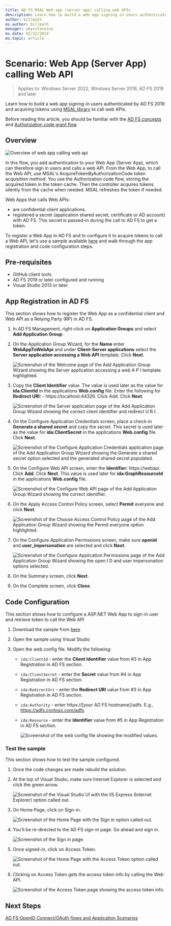 ```yaml
---
title: AD FS MSAL Web app (server app) calling web APIs
description: Learn how to build a web app signing-in users authenticated by AD FS 2019.
author: billmath
ms.author: billmath
manager: amycolannino
ms.date: 02/12/2024
ms.topic: article
---
```



# Scenario: Web App (Server App) calling Web API
>Applies to: Windows Server 2022, Windows Server 2019, AD FS 2019 and later

Learn how to build a web app signing-in users authenticated by AD FS 2019 and acquiring tokens using [MSAL library](/entra/msal/dotnet/) to call web APIs.

Before reading this article, you should be familiar with the [AD FS concepts](../ad-fs-openid-connect-oauth-concepts.md) and [Authorization code grant flow](../../overview/ad-fs-openid-connect-oauth-flows-scenarios.md#authorization-code-grant-flow)

## Overview

![Overview of web app calling web api](media/adfs-msal-web-app-web-api/webapp1.png)

In this flow, you add authentication to your Web App (Server App), which can therefore sign in users and calls a web API. From the Web App, to call the Web API, use MSAL's AcquireTokenByAuthorizationCode token acquisition method. You use the Authorization code flow, storing the acquired token in the token cache. Then the controller acquires tokens silently from the cache when needed. MSAL refreshes the token if needed.

Web Apps that calls Web APIs:


- are confidential client applications.
- registered a secret (application shared secret, certificate or AD account) with AD FS. This secret is passed-in during the call to AD FS to get a token.

To register a Web App in AD FS and to configure it to acquire tokens to call a Web API, let's use a sample available [here](/entra/msal/dotnet/) and walk through the app registration and code configuration steps.


## Pre-requisites

- GitHub client tools
- AD FS 2019 or later configured and running
- Visual Studio 2013 or later

## App Registration in AD FS
This section shows how to register the Web App as a confidential client and Web API as a Relying Party (RP) in AD FS.

  1. In AD FS Management, right-click on **Application Groups** and select **Add Application Group**.
  2. On the Application Group Wizard, for the **Name** enter **WebAppToWebApi** and under **Client-Server applications** select the **Server application accessing a Web API** template. Click **Next**.

      ![Screenshot of the Welcome page of the Add Application Group Wizard showing the Server application accessing a web A P I template highlighted.](media/adfs-msal-web-app-web-api/webapp2.png)

  3. Copy the **Client Identifier** value. The value is used later as the value for **ida:ClientId** in the applications **Web.config** file. Enter the following for **Redirect URI:** - https://localhost:44326. Click Add. Click **Next**.

      ![Screenshot of the Server application page of the Add Application Group Wizard showing the correct client identifier and redirect U R I.](media/adfs-msal-web-app-web-api/webapp3.png)

  4. On the Configure Application Credentials screen, place a check-in **Generate a shared secret** and copy the secret. This secret is used later as the value for **ida:ClientSecret** in the applications **Web.config** file. Click **Next**.

      ![Screenshot of the Configure Application Credentials application page of the Add Application Group Wizard showing the Generate a shared secret option selected and the generated shared secret populated.](media/adfs-msal-web-app-web-api/webapp4.png)

  5. On the Configure Web API screen, enter the **Identifier:** https://webapi. Click **Add**. Click **Next**. This value is used later for **ida:GraphResourceId** in the applications **Web.config** file.

      ![Screenshot of the Configure Web API page of the Add Application Group Wizard showing the correct identifier.](media/adfs-msal-web-app-web-api/webapp5.png)

  6. On the Apply Access Control Policy screen, select **Permit** everyone and click **Next**.

      ![Screenshot of the Choose Access Control Policy page of the Add Application Group Wizard showing the Permit everyone option highlighted.](media/adfs-msal-web-app-web-api/webapp6.png)

  7. On the Configure Application Permissions screen, make sure **openid** and **user_impersonation** are selected and click **Next**.

      ![Screenshot of the Configure Application Permissions page of the Add Application Group Wizard showing the open I D and user impersonation options selected.](media/adfs-msal-web-app-web-api/webapp7.png)

  8. On the Summary screen, click **Next**.

  9. On the Complete screen, click **Close**.



## Code Configuration

This section shows how to configure a ASP.NET Web App to sign-in user and retrieve token to call the Web API

  1. Download the sample from [here](https://github.com/microsoft/adfs-sample-msal-dotnet-webapp-to-webapi)

  2. Open the sample using Visual Studio

  3. Open the web.config file. Modify the following:
       - `ida:ClientId` - enter the **Client Identifier** value from #3 in App Registration in AD FS section.
       - `ida:ClientSecret` - enter the **Secret** value from #4 in App Registration in AD FS section.
       - `ida:RedirectUri` - enter the **Redirect URI** value from #3 in App Registration in AD FS section.
       - `ida:Authority` - enter https://[your AD FS hostname]/adfs. E.g., https://adfs.contoso.com/adfs
       - `ida:Resource` - enter the **Identifier** value from #5 in App Registration in AD FS section.

          ![Screenshot of the web config file showing the modified values.](media/adfs-msal-web-app-web-api/webapp8.png)


### Test the sample
This section shows how to test the sample configured.

  1. Once the code changes are made rebuild the solution.

  2. At the top of Visual Studio, make sure Internet Explorer is selected and click the green arrow.

      ![Screenshot of the Visual Studio UI with the IIS Express (Internet Explorer) option called out.](media/adfs-msal-web-app-web-api/webapp9.png)

  3. On Home Page, click on Sign-in.

      ![Screenshot of the Home Page with the Sign in option called out.](media/adfs-msal-web-app-web-api/webapp10.png)

  4. You'll be re-directed to the AD FS sign-in page. Go ahead and sign in.

      ![Screenshot of the Sign in page.](media/adfs-msal-web-app-web-api/webapp11.png)

  5. Once signed-in, click on Access Token.

      ![Screenshot of the Home Page with the Access Token option called out.](media/adfs-msal-web-app-web-api/webapp12.png)

  6. Clicking on Access Token gets the access token info by calling the Web API.

      ![Screenshot of the Access Token page showing the access token info.](media/adfs-msal-web-app-web-api/webapp13.png)

 ## Next Steps
[AD FS OpenID Connect/OAuth flows and Application Scenarios](../../overview/ad-fs-openid-connect-oauth-flows-scenarios.md)

